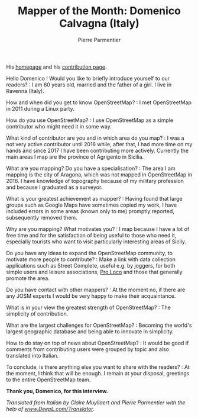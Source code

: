 ﻿---
title: "Mapper of the Month: Domenico Calvagna (Italy)"
categories: ["motm"]
author: Pierre Parmentier
---

His [homepage](https://www.openstreetmap.org/user/domikdomik) and his [contribution page](http://hdyc.neis-one.org/?domikdomik).

Hello Domenico ! Would you like to briefly introduce yourself to our readers?
: I am 60 years old, married and the father of a girl. I live in Ravenna (Italy).

<!--more-->

How and when did you get to know OpenStreetMap?
: I met OpenStreetMap in 2011 during a Linux party.

How do you use OpenStreetMap?
: I use OpenStreetMap as a simple contributor who might need it in some way.

What kind of contributor are you and in which area do you map?
: I was a not very active contributor until 2016 while, after that, I had more time on my hands and since 2017 I have been contributing more actively. Currently the main areas I map are the province of Agrigento in Sicilia.

What are you mapping? Do you have a specialisation?
: The area I am mapping is the city of Aragona, which was not mapped in OpenStreetMap in 2016. I have knowledge of topography because of my military profession and because I graduated as a surveyor.

What is your greatest achievement as mapper?
: Having found that large groups such as Google Maps have sometimes copied my work, I have included errors in some areas (known only to me) promptly reported, subsequently removed them.

Why are you mapping? What motivates you?
: I map because I have a lot of free time and for the satisfaction of being useful to those who need it, especially tourists who want to visit particularly interesting areas of Sicily.

Do you have any ideas to expand the OpenStreetMap community, to motivate more people to contribute?
: Make a link with data collection applications such as Street Complete, useful e.g. by joggers, for both simple users and leisure associations, [Pro Loco](https://wikipedia.org/wiki/Pro_Loco) and those that generally promote the area.

Do you have contact with other mappers?
: At the moment no, if there are any JOSM experts I would be very happy to make their acquaintance.

What is in your view the greatest strength of OpenStreetMap?
: The simplicity of contribution.

What are the largest challenges for OpenStreetMap?
: Becoming the world's largest geographic database and being able to innovate in simplicity.

How to do stay on top of news about OpenStreetMap?
: It would be good if comments from contributing users were grouped by topic and also translated into Italian.

To conclude, is there anything else you want to share with the readers?
: At the moment, I think that will be enough. I remain at your disposal, greetings to the entire OpenStreetMap team.

**Thank you, Domenico, for this interview.**

*Translated from Italian by Claire Muyllaert and Pierre Parmentier with the help of www.DeepL.com/Translator.*

